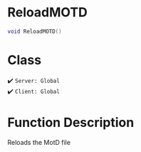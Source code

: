 # ReloadMOTD
```lua
void ReloadMOTD()
```
# Class
✔️ `Server: Global`  
✔️ `Client: Global`  

# Function Description
Reloads the MotD file
